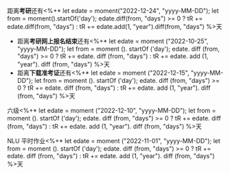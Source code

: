 距离**考研**还有<%+* let edate = moment("2022-12-24", "yyyy-MM-DD"); let from = moment().startOf('day'); edate.diff(from, "days") >= 0 ? tR += edate.diff(from, "days") : tR += edate.add(1, "year").diff(from, "days") %>天


- 距离**考研网上报名结束**还有<%+* let edate = moment ("2022-10-25", "yyyy-MM-DD"); let from = moment (). startOf ('day'); edate. diff (from, "days") >= 0 ? tR += edate. diff (from, "days") : tR += edate. add (1, "year"). diff (from, "days") %>天
- 距离**下载准考证**还有<%+* let edate = moment ("2022-12-15", "yyyy-MM-DD"); let from = moment (). startOf ('day'); edate. diff (from, "days") >= 0 ? tR += edate. diff (from, "days") : tR += edate. add (1, "year"). diff (from, "days") %>天


六级<%+* let edate = moment ("2022-12-10", "yyyy-MM-DD"); let from = moment (). startOf ('day'); edate. diff (from, "days") >= 0 ? tR += edate. diff (from, "days") : tR += edate. add (1, "year"). diff (from, "days") %>天


NLU 平时作业<%+* let edate = moment ("2022-11-01", "yyyy-MM-DD"); let from = moment (). startOf ('day'); edate. diff (from, "days") >= 0 ? tR += edate. diff (from, "days") : tR += edate. add (1, "year"). diff (from, "days") %>天